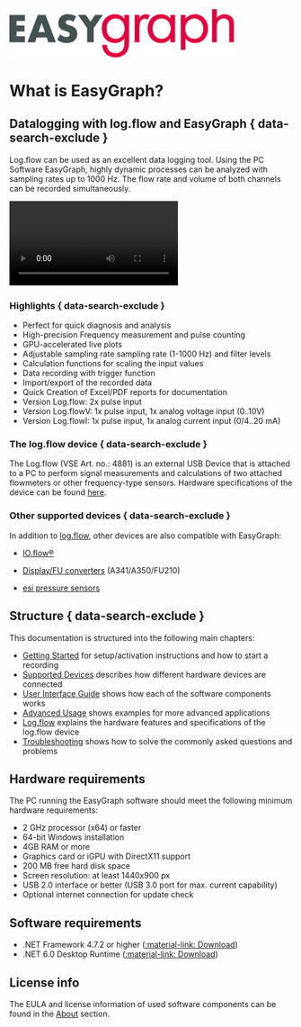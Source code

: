 <img src="img/easygraph_logo.svg" alt="header" width="400"/>

# What is EasyGraph? 

## Datalogging with log.flow and EasyGraph { data-search-exclude }
Log.flow can be used as an excellent data logging tool. Using the PC Software EasyGraph, highly dynamic processes can be analyzed with sampling rates up to 
1000 Hz. The flow rate and volume of both channels can be recorded simultaneously.

<video controls autoplay loop src="img/easygraphdemo.mp4"> </video>  

### Highlights { data-search-exclude }

- Perfect for quick diagnosis and analysis
- High-precision Frequency measurement and pulse counting
- GPU-accelerated live plots 
- Adjustable sampling rate sampling rate (1-1000 Hz) and filter levels
- Calculation functions for scaling the input values
- Data recording with trigger function
- Import/export of the recorded data
- Quick Creation of Excel/PDF reports for documentation
- Version Log.flow: 2x pulse input
- Version Log.flowV: 1x pulse input, 1x analog voltage input (0..10V)
- Version Log.flowI: 1x pulse input, 1x analog current input (0/4..20 mA)

### The log.flow device { data-search-exclude }

The Log.flow (VSE Art. no.: 4881) is an external USB Device that is attached to a PC to perform signal measurements and calculations of two attached flowmeters or other frequency-type sensors. Hardware specifications of the device can be found [here](logflow.md "Log.flow Device Description").

### Other supported devices { data-search-exclude }

In addition to [log.flow](devices.md#logflow-datalogging-system), other devices are also compatible with EasyGraph:

-  [IO.flow®](devices.md#ioflow-with-usb-master)

-  [Display/FU converters](devices.md#displayfu-converter-rs232) (A341/A350/FU210)

-  [esi pressure sensors](devices.md#esi-usb-pressure-sensor)

## Structure { data-search-exclude }

This documentation is structured into the following main chapters:

* [Getting Started](gettingstarted.md) for setup/activation instructions and how to start a recording
* [Supported Devices](devices.md) describes how different hardware devices are connected 
* [User Interface Guide](uiguide.md) shows how each of the software components works
* [Advanced Usage](advanced.md) shows examples for more advanced applications 
* [Log.flow](logflow.md) explains the hardware features and specifications of the log.flow device
* [Troubleshooting](faqs.md) shows how to solve the commonly asked questions and problems



## Hardware requirements

The PC running the EasyGraph software should meet the following minimum hardware requirements:

* 2 GHz processor (x64) or faster
* 64-bit Windows installation
* 4GB RAM or more
* Graphics card or iGPU with DirectX11 support
* 200 MB free hard disk space
* Screen resolution: at least 1440x900 px
* USB 2.0 interface or better (USB 3.0 port for max. current capability)
* Optional internet connection for update check

## Software requirements

* .NET Framework 4.7.2 or higher ([:material-link: Download](https://dotnet.microsoft.com/en-us/download/dotnet-framework))
* .NET 6.0 Desktop Runtime ([:material-link: Download](https://dotnet.microsoft.com/en-us/download/dotnet/6.0))

## License info

The EULA and license information of used software components can be found in the [About](about.md) section.